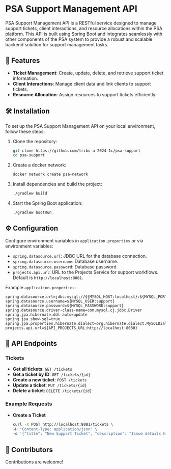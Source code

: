# PSA Support Management API

PSA Support Management API is a RESTful service designed to manage support tickets, client interactions, and resource
allocations within the PSA platform. This API is built using Spring Boot and integrates seamlessly with other components
of the PSA system to provide a robust and scalable backend solution for support management tasks.

## 🌟 Features

- **Ticket Management**: Create, update, delete, and retrieve support ticket information.
- **Client Interactions**: Manage client data and link clients to support tickets.
- **Resource Allocation**: Assign resources to support tickets efficiently.

## 🛠️ Installation

To set up the PSA Support Management API on your local environment, follow these steps:

1. Clone the repository:

   ```bash
   git clone https://github.com/tribu-a-2024-1c/psa-support
   cd psa-support
   ```

2. Create a docker network:

   ```bash
   docker network create psa-network
   ```

3. Install dependencies and build the project:

   ```bash
   ./gradlew build
   ```

4. Start the Spring Boot application:

   ```bash
   ./gradlew bootRun
   ```

## ⚙️ Configuration

Configure environment variables in `application.properties` or via environment variables:

- `spring.datasource.url`: JDBC URL for the database connection.
- `spring.datasource.username`: Database username.
- `spring.datasource.password`: Database password.
- `projects.api.url`: URL to the Projects Service for support workflows. Default is `http://localhost:8081`.

Example `application.properties`:

```properties
spring.datasource.url=jdbc:mysql://${MYSQL_HOST:localhost}:${MYSQL_PORT:3307}/${MYSQL_DATABASE:support}
spring.datasource.username=${MYSQL_USER:support}
spring.datasource.password=${MYSQL_PASSWORD:support}
spring.datasource.driver-class-name=com.mysql.cj.jdbc.Driver
spring.jpa.hibernate.ddl-auto=update
spring.jpa.show-sql=true
spring.jpa.properties.hibernate.dialect=org.hibernate.dialect.MySQLDialect
projects.api.url=${API_PROJECTS_URL:http://localhost:8080}
```

## 📖 API Endpoints

### Tickets

- **Get all tickets**: `GET /tickets`
- **Get a ticket by ID**: `GET /tickets/{id}`
- **Create a new ticket**: `POST /tickets`
- **Update a ticket**: `PUT /tickets/{id}`
- **Delete a ticket**: `DELETE /tickets/{id}`

### Example Requests

- **Create a Ticket**

  ```bash
  curl -X POST http://localhost:8081/tickets \
  -H "Content-Type: application/json" \
  -d '{"title": "New Support Ticket", "description": "Issue details here"}'
  ```

## 🤝 Contributors

Contributions are welcome!




